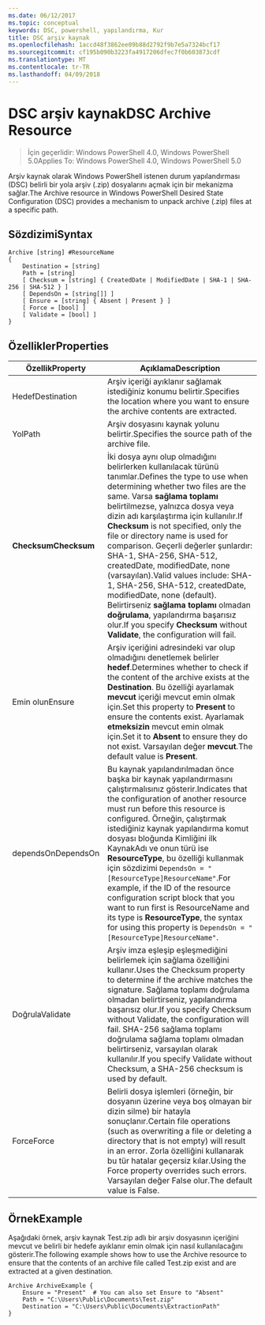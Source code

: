 ```yaml
---
ms.date: 06/12/2017
ms.topic: conceptual
keywords: DSC, powershell, yapılandırma, Kur
title: DSC arşiv kaynak
ms.openlocfilehash: 1accd48f3862ee09b88d2792f9b7e5a7324bcf17
ms.sourcegitcommit: cf195b090b3223fa4917206dfec7f0b603873cdf
ms.translationtype: MT
ms.contentlocale: tr-TR
ms.lasthandoff: 04/09/2018
---
```

# <a name="dsc-archive-resource"></a><span data-ttu-id="57fc9-103">DSC arşiv kaynak</span><span class="sxs-lookup"><span data-stu-id="57fc9-103">DSC Archive Resource</span></span>

> <span data-ttu-id="57fc9-104">İçin geçerlidir: Windows PowerShell 4.0, Windows PowerShell 5.0</span><span class="sxs-lookup"><span data-stu-id="57fc9-104">Applies To: Windows PowerShell 4.0, Windows PowerShell 5.0</span></span>

<span data-ttu-id="57fc9-105">Arşiv kaynak olarak Windows PowerShell istenen durum yapılandırması (DSC) belirli bir yola arşiv (.zip) dosyalarını açmak için bir mekanizma sağlar.</span><span class="sxs-lookup"><span data-stu-id="57fc9-105">The Archive resource in Windows PowerShell Desired State Configuration (DSC) provides a mechanism to unpack archive (.zip) files at a specific path.</span></span>

## <a name="syntax"></a><span data-ttu-id="57fc9-106">Sözdizimi</span><span class="sxs-lookup"><span data-stu-id="57fc9-106">Syntax</span></span>
```MOF
Archive [string] #ResourceName
{
    Destination = [string]
    Path = [string]
    [ Checksum = [string] { CreatedDate | ModifiedDate | SHA-1 | SHA-256 | SHA-512 } ]
    [ DependsOn = [string[]] ]
    [ Ensure = [string] { Absent | Present } ]
    [ Force = [bool] ]
    [ Validate = [bool] ]
}
```

## <a name="properties"></a><span data-ttu-id="57fc9-107">Özellikler</span><span class="sxs-lookup"><span data-stu-id="57fc9-107">Properties</span></span>

|  <span data-ttu-id="57fc9-108">Özellik</span><span class="sxs-lookup"><span data-stu-id="57fc9-108">Property</span></span>  |  <span data-ttu-id="57fc9-109">Açıklama</span><span class="sxs-lookup"><span data-stu-id="57fc9-109">Description</span></span>   |
|---|---|
| <span data-ttu-id="57fc9-110">Hedef</span><span class="sxs-lookup"><span data-stu-id="57fc9-110">Destination</span></span>| <span data-ttu-id="57fc9-111">Arşiv içeriği ayıklanır sağlamak istediğiniz konumu belirtir.</span><span class="sxs-lookup"><span data-stu-id="57fc9-111">Specifies the location where you want to ensure the archive contents are extracted.</span></span>|
| <span data-ttu-id="57fc9-112">Yol</span><span class="sxs-lookup"><span data-stu-id="57fc9-112">Path</span></span>| <span data-ttu-id="57fc9-113">Arşiv dosyasını kaynak yolunu belirtir.</span><span class="sxs-lookup"><span data-stu-id="57fc9-113">Specifies the source path of the archive file.</span></span>|
| <span data-ttu-id="57fc9-114">__Checksum__</span><span class="sxs-lookup"><span data-stu-id="57fc9-114">__Checksum__</span></span>| <span data-ttu-id="57fc9-115">İki dosya aynı olup olmadığını belirlerken kullanılacak türünü tanımlar.</span><span class="sxs-lookup"><span data-stu-id="57fc9-115">Defines the type to use when determining whether two files are the same.</span></span> <span data-ttu-id="57fc9-116">Varsa __sağlama toplamı__ belirtilmezse, yalnızca dosya veya dizin adı karşılaştırma için kullanılır.</span><span class="sxs-lookup"><span data-stu-id="57fc9-116">If __Checksum__ is not specified, only the file or directory name is used for comparison.</span></span> <span data-ttu-id="57fc9-117">Geçerli değerler şunlardır: SHA-1, SHA-256, SHA-512, createdDate, modifiedDate, none (varsayılan).</span><span class="sxs-lookup"><span data-stu-id="57fc9-117">Valid values include: SHA-1, SHA-256, SHA-512, createdDate, modifiedDate, none (default).</span></span> <span data-ttu-id="57fc9-118">Belirtirseniz __sağlama toplamı__ olmadan __doğrulama__, yapılandırma başarısız olur.</span><span class="sxs-lookup"><span data-stu-id="57fc9-118">If you specify __Checksum__ without __Validate__, the configuration will fail.</span></span>|
| <span data-ttu-id="57fc9-119">Emin olun</span><span class="sxs-lookup"><span data-stu-id="57fc9-119">Ensure</span></span>| <span data-ttu-id="57fc9-120">Arşiv içeriğini adresindeki var olup olmadığını denetlemek belirler __hedef__.</span><span class="sxs-lookup"><span data-stu-id="57fc9-120">Determines whether to check if the content of the archive exists at the __Destination__.</span></span> <span data-ttu-id="57fc9-121">Bu özelliği ayarlamak __mevcut__ içeriği mevcut emin olmak için.</span><span class="sxs-lookup"><span data-stu-id="57fc9-121">Set this property to __Present__ to ensure the contents exist.</span></span> <span data-ttu-id="57fc9-122">Ayarlamak __etmeksizin__ mevcut emin olmak için.</span><span class="sxs-lookup"><span data-stu-id="57fc9-122">Set it to __Absent__ to ensure they do not exist.</span></span> <span data-ttu-id="57fc9-123">Varsayılan değer __mevcut__.</span><span class="sxs-lookup"><span data-stu-id="57fc9-123">The default value is __Present__.</span></span>|
| <span data-ttu-id="57fc9-124">dependsOn</span><span class="sxs-lookup"><span data-stu-id="57fc9-124">DependsOn</span></span> | <span data-ttu-id="57fc9-125">Bu kaynak yapılandırılmadan önce başka bir kaynak yapılandırmasını çalıştırmalısınız gösterir.</span><span class="sxs-lookup"><span data-stu-id="57fc9-125">Indicates that the configuration of another resource must run before this resource is configured.</span></span> <span data-ttu-id="57fc9-126">Örneğin, çalıştırmak istediğiniz kaynak yapılandırma komut dosyası bloğunda Kimliğini ilk KaynakAdı ve onun türü ise __ResourceType__, bu özelliği kullanmak için sözdizimi `DependsOn = "[ResourceType]ResourceName"`.</span><span class="sxs-lookup"><span data-stu-id="57fc9-126">For example, if the ID of the resource configuration script block that you want to run first is ResourceName and its type is __ResourceType__, the syntax for using this property is `DependsOn = "[ResourceType]ResourceName"`.</span></span>|
| <span data-ttu-id="57fc9-127">Doğrula</span><span class="sxs-lookup"><span data-stu-id="57fc9-127">Validate</span></span>| <span data-ttu-id="57fc9-128">Arşiv imza eşleşip eşleşmediğini belirlemek için sağlama özelliğini kullanır.</span><span class="sxs-lookup"><span data-stu-id="57fc9-128">Uses the Checksum property to determine if the archive matches the signature.</span></span> <span data-ttu-id="57fc9-129">Sağlama toplamı doğrulama olmadan belirtirseniz, yapılandırma başarısız olur.</span><span class="sxs-lookup"><span data-stu-id="57fc9-129">If you specify Checksum without Validate, the configuration will fail.</span></span> <span data-ttu-id="57fc9-130">SHA-256 sağlama toplamı doğrulama sağlama toplamı olmadan belirtirseniz, varsayılan olarak kullanılır.</span><span class="sxs-lookup"><span data-stu-id="57fc9-130">If you specify Validate without Checksum, a SHA-256 checksum is used by default.</span></span>|
| <span data-ttu-id="57fc9-131">Force</span><span class="sxs-lookup"><span data-stu-id="57fc9-131">Force</span></span>| <span data-ttu-id="57fc9-132">Belirli dosya işlemleri (örneğin, bir dosyanın üzerine veya boş olmayan bir dizin silme) bir hatayla sonuçlanır.</span><span class="sxs-lookup"><span data-stu-id="57fc9-132">Certain file operations (such as overwriting a file or deleting a directory that is not empty) will result in an error.</span></span> <span data-ttu-id="57fc9-133">Zorla özelliğini kullanarak bu tür hatalar geçersiz kılar.</span><span class="sxs-lookup"><span data-stu-id="57fc9-133">Using the Force property overrides such errors.</span></span> <span data-ttu-id="57fc9-134">Varsayılan değer False olur.</span><span class="sxs-lookup"><span data-stu-id="57fc9-134">The default value is False.</span></span>|

## <a name="example"></a><span data-ttu-id="57fc9-135">Örnek</span><span class="sxs-lookup"><span data-stu-id="57fc9-135">Example</span></span>

<span data-ttu-id="57fc9-136">Aşağıdaki örnek, arşiv kaynak Test.zip adlı bir arşiv dosyasının içeriğini mevcut ve belirli bir hedefe ayıklanır emin olmak için nasıl kullanılacağını gösterir.</span><span class="sxs-lookup"><span data-stu-id="57fc9-136">The following example shows how to use the Archive resource to ensure that the contents of an archive file called Test.zip exist and are extracted at a given destination.</span></span>

```
Archive ArchiveExample {
    Ensure = "Present"  # You can also set Ensure to "Absent"
    Path = "C:\Users\Public\Documents\Test.zip"
    Destination = "C:\Users\Public\Documents\ExtractionPath"
}
```